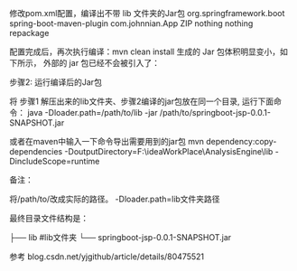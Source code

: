 修改pom.xml配置，编译出不带 lib 文件夹的Jar包
<build>
    <plugins>
        <plugin>
            <groupId>org.springframework.boot</groupId> 
            <artifactId>spring-boot-maven-plugin</artifactId>
            <configuration>
                <mainClass>com.johnnian.App</mainClass>
                <layout>ZIP</layout>
                <includes> 
                    <include>
                        <groupId>nothing</groupId>
                        <artifactId>nothing</artifactId>
                    </include>  
                </includes>
            </configuration>
            <executions>
                <execution>
                    <goals>
                        <goal>repackage</goal>
                    </goals>
                </execution>
            </executions>
        </plugin>
     <plugins>
<build>


配置完成后，再次执行编译：mvn clean install
生成的 Jar 包体积明显变小，如下所示， 外部的 jar 包已经不会被引入了：



步骤2: 运行编译后的Jar包

将 步骤1 解压出来的lib文件夹、步骤2编译的jar包放在同一个目录, 运行下面命令：
java -Dloader.path=/path/to/lib -jar /path/to/springboot-jsp-0.0.1-SNAPSHOT.jar 

或者在maven中输入一下命令导出需要用到的jar包
mvn dependency:copy-dependencies -DoutputDirectory=F:\ideaWorkPlace\AnalysisEngine\lib  -DincludeScope=runtime



备注：

将/path/to/改成实际的路径。 
-Dloader.path=lib文件夹路径 

最终目录文件结构是：

├── lib   #lib文件夹
└── springboot-jsp-0.0.1-SNAPSHOT.jar 


参考
blog.csdn.net/yjgithub/article/details/80475521

